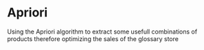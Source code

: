 # Apriori
Using the Apriori algorithm to extract some usefull combinations of products therefore optimizing the sales of the glossary store
